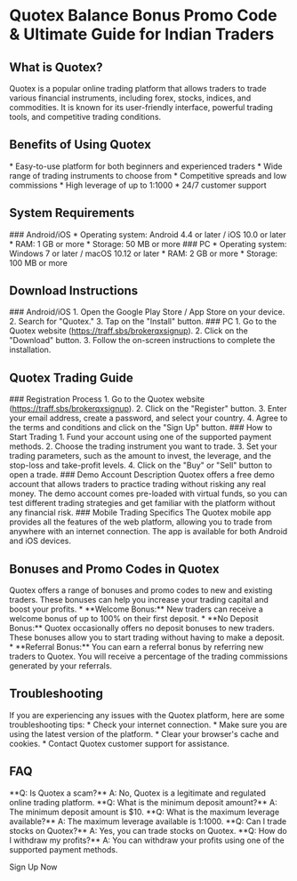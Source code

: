 # Quotex Balance Bonus Promo Code & Ultimate Guide for Indian Traders

## What is Quotex?

Quotex is a popular online trading platform that allows traders to trade
various financial instruments, including forex, stocks, indices, and
commodities. It is known for its user-friendly interface, powerful
trading tools, and competitive trading conditions.

## Benefits of Using Quotex

\* Easy-to-use platform for both beginners and experienced traders \*
Wide range of trading instruments to choose from \* Competitive spreads
and low commissions \* High leverage of up to 1:1000 \* 24/7 customer
support

## System Requirements

\### Android/iOS \* Operating system: Android 4.4 or later / iOS 10.0 or
later \* RAM: 1 GB or more \* Storage: 50 MB or more \### PC \*
Operating system: Windows 7 or later / macOS 10.12 or later \* RAM: 2 GB
or more \* Storage: 100 MB or more

## Download Instructions

\### Android/iOS 1. Open the Google Play Store / App Store on your
device. 2. Search for "Quotex." 3. Tap on the "Install"
button. \### PC 1. Go to the Quotex website
(https://traff.sbs/brokerqxsignup). 2. Click on the "Download"
button. 3. Follow the on-screen instructions to complete the
installation.

## Quotex Trading Guide

\### Registration Process 1. Go to the Quotex website
(https://traff.sbs/brokerqxsignup). 2. Click on the "Register"
button. 3. Enter your email address, create a password, and select your
country. 4. Agree to the terms and conditions and click on the "Sign
Up" button. \### How to Start Trading 1. Fund your account using one
of the supported payment methods. 2. Choose the trading instrument you
want to trade. 3. Set your trading parameters, such as the amount to
invest, the leverage, and the stop-loss and take-profit levels. 4. Click
on the "Buy" or "Sell" button to open a trade. \### Demo
Account Description Quotex offers a free demo account that allows
traders to practice trading without risking any real money. The demo
account comes pre-loaded with virtual funds, so you can test different
trading strategies and get familiar with the platform without any
financial risk. \### Mobile Trading Specifics The Quotex mobile app
provides all the features of the web platform, allowing you to trade
from anywhere with an internet connection. The app is available for both
Android and iOS devices.

## Bonuses and Promo Codes in Quotex

Quotex offers a range of bonuses and promo codes to new and existing
traders. These bonuses can help you increase your trading capital and
boost your profits. \* \*\*Welcome Bonus:\*\* New traders can receive a
welcome bonus of up to 100% on their first deposit. \* \*\*No Deposit
Bonus:\*\* Quotex occasionally offers no deposit bonuses to new traders.
These bonuses allow you to start trading without having to make a
deposit. \* \*\*Referral Bonus:\*\* You can earn a referral bonus by
referring new traders to Quotex. You will receive a percentage of the
trading commissions generated by your referrals.

## Troubleshooting

If you are experiencing any issues with the Quotex platform, here are
some troubleshooting tips: \* Check your internet connection. \* Make
sure you are using the latest version of the platform. \* Clear your
browser\'s cache and cookies. \* Contact Quotex customer support for
assistance.

## FAQ

\*\*Q: Is Quotex a scam?\*\* A: No, Quotex is a legitimate and regulated
online trading platform. \*\*Q: What is the minimum deposit amount?\*\*
A: The minimum deposit amount is \$10. \*\*Q: What is the maximum
leverage available?\*\* A: The maximum leverage available is 1:1000.
\*\*Q: Can I trade stocks on Quotex?\*\* A: Yes, you can trade stocks on
Quotex. \*\*Q: How do I withdraw my profits?\*\* A: You can withdraw
your profits using one of the supported payment methods.

Sign Up Now

